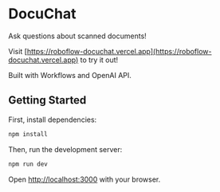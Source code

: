 # DocuChat

Ask questions about scanned documents!

Visit [https://roboflow-docuchat.vercel.app](https://roboflow-docuchat.vercel.app) to try it out!

Built with Workflows and OpenAI API.

## Getting Started

First, install dependencies:

```bash
npm install
```

Then, run the development server:

```bash
npm run dev
```

Open [http://localhost:3000](http://localhost:3000) with your browser.

